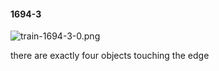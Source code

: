 #### 1694-3
![train-1694-3-0.png](https://github.com/lil-lab/nlvr/raw/master/nlvr/train/images/9/train-1694-3-0.png "train-1694-3-0.png")

there are exactly four objects touching the edge